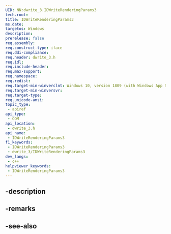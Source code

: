 ```yaml
---
UID: NN:dwrite_3.IDWriteRenderingParams3
tech.root: 
title: IDWriteRenderingParams3
ms.date: 
targetos: Windows
description: 
prerelease: false
req.assembly: 
req.construct-type: iface
req.ddi-compliance: 
req.header: dwrite_3.h
req.idl: 
req.include-header: 
req.max-support: 
req.namespace: 
req.redist: 
req.target-min-winverclnt: Windows 10, version 1809 (with Windows App SDK 0.5 or later)
req.target-min-winversvr: 
req.target-type: 
req.unicode-ansi: 
topic_type:
 - apiref
api_type:
 - COM
api_location:
 - dwrite_3.h
api_name:
 - IDWriteRenderingParams3
f1_keywords:
 - IDWriteRenderingParams3
 - dwrite_3/IDWriteRenderingParams3
dev_langs:
 - c++
helpviewer_keywords:
 - IDWriteRenderingParams3
---
```


## -description

## -remarks

## -see-also

